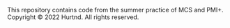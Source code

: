 This repository contains code from the summer practice of MCS and PMI+. Copyright © 2022 Hurtnd. All rights reserved.
